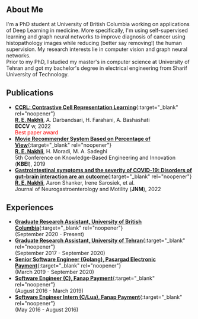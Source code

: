 ## About Me

I'm a PhD student at University of British Columbia working on applications of Deep Learning in medicine. More specifically, I'm using self-supervised learning and graph neural networks to improve diagnosis of cancer using histopathology images while reducing (better say removing!) the human supervision. My research interests lie in computer vision and graph neural networks.  <br> Prior to my PhD, I studied my master's in computer science at University of Tehran and got my bachelor's degree in electrical engineering from Sharif University of Technology.

## Publications

- [**CCRL: Contrastive Cell Representation Learning**](https://arxiv.org/abs/2208.06445){:target="_blank" rel="noopener"} <br> **<u>R. E. Nakhli</u>**, A. Darbandsari, H. Farahani, A. Bashashati <br> **ECCV** w, 2022 <br> <span style="color:red;"> Best paper award </span>
- [**Movie Recommender System Based on Percentage of View**](https://ieeexplore.ieee.org/document/8734976){:target="_blank" rel="noopener"} <br> **<u>R. E. Nakhli</u>**, H. Moradi, M. A. Sadeghi <br> 5th Conference on Knowledge-Based Engineering and Innovation (**KBEI**), 2019 <br>
- [**Gastrointestinal symptoms and the severity of COVID-19: Disorders of gut–brain interaction are an outcome**](https://pubmed.ncbi.nlm.nih.gov/35383423/){:target="_blank" rel="noopener"} <br> **<u>R. E. Nakhli</u>**, Aaron Shanker, Irene Sarosiek, et al. <br> Journal of Neurogastroenterology and Motility (**JNM**), 2022 <br>

## Experiences

- [**Graduate Research Assistant, University of British Columbia**](https://aimlab.ca/team/){:target="_blank" rel="noopener"} <br> (September 2020 - Present)  
- [**Graduate Research Assistant, University of Tehran**](https://ece.ut.ac.ir/en/ece){:target="_blank" rel="noopener"} <br> (September 2017 - September 2020) <br>
- [**Senior Software Engineer (Golang), Pasargad Electronic Payment**](https://pep.co.ir/en/){:target="_blank" rel="noopener"} <br> (March 2019 - September 2020) <br>
- [**Software Engineer (C), Fanap Payment**](https://fanap.ir){:target="_blank" rel="noopener"} <br> (August 2016 - March 2019) <br>
- [**Software Engineer Intern (C/Lua), Fanap Payment**](https://fanap.ir){:target="_blank" rel="noopener"} <br> (May 2016 - August 2016) <br>

